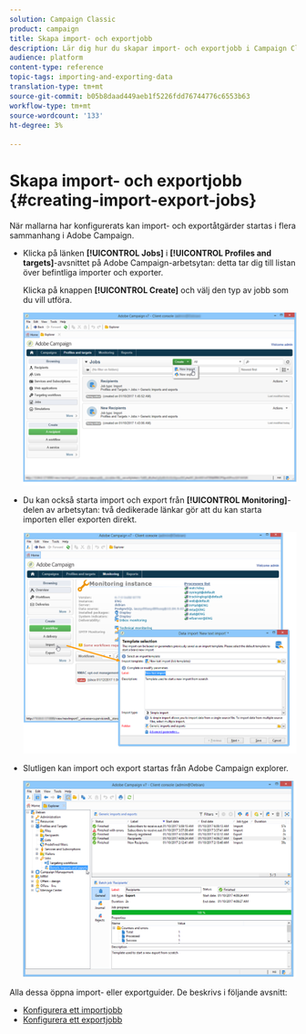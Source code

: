 ```yaml
---
solution: Campaign Classic
product: campaign
title: Skapa import- och exportjobb
description: Lär dig hur du skapar import- och exportjobb i Campaign Classic.
audience: platform
content-type: reference
topic-tags: importing-and-exporting-data
translation-type: tm+mt
source-git-commit: b05b8daad449aeb1f5226fdd76744776c6553b63
workflow-type: tm+mt
source-wordcount: '133'
ht-degree: 3%

---
```



# Skapa import- och exportjobb {#creating-import-export-jobs}

När mallarna har konfigurerats kan import- och exportåtgärder startas i flera sammanhang i Adobe Campaign.

* Klicka på länken **[!UICONTROL Jobs]** i **[!UICONTROL Profiles and targets]**-avsnittet på Adobe Campaign-arbetsytan: detta tar dig till listan över befintliga importer och exporter.

   Klicka på knappen **[!UICONTROL Create]** och välj den typ av jobb som du vill utföra.

   ![](assets/s_ncs_user_import_from_home.png)

* Du kan också starta import och export från **[!UICONTROL Monitoring]**-delen av arbetsytan: två dedikerade länkar gör att du kan starta importen eller exporten direkt.

   ![](assets/s_ncs_user_import_from_production.png)

* Slutligen kan import och export startas från Adobe Campaign explorer.

   ![](assets/s_ncs_user_export_wizard_launch_from_menu.png)


Alla dessa öppna import- eller exportguider. De beskrivs i följande avsnitt:

* [Konfigurera ett importjobb](../../platform/using/executing-import-jobs.md)
* [Konfigurera ett exportjobb](../../platform/using/executing-export-jobs.md)

